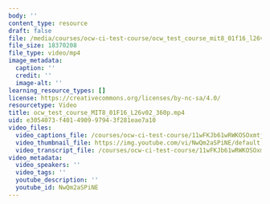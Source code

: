 ```yaml
---
body: ''
content_type: resource
draft: false
file: /media/courses/ocw-ci-test-course/ocw_test_course_mit8_01f16_l26v02_360p_360p_16_9.mp4
file_size: 18370208
file_type: video/mp4
image_metadata:
  caption: ''
  credit: ''
  image-alt: ''
learning_resource_types: []
license: https://creativecommons.org/licenses/by-nc-sa/4.0/
resourcetype: Video
title: ocw_test_course_MIT8_01F16_L26v02_360p.mp4
uid: e3054073-f401-4909-9794-3f281eae7a10
video_files:
  video_captions_file: /courses/ocw-ci-test-course/11wFKJb61wRWKOSOxmtjDlWPXf6MiVpIQ_transcript.webvtt
  video_thumbnail_file: https://img.youtube.com/vi/NwQm2aSPiNE/default.jpg
  video_transcript_file: /courses/ocw-ci-test-course/11wFKJb61wRWKOSOxmtjDlWPXf6MiVpIQ_transcript.pdf
video_metadata:
  video_speakers: ''
  video_tags: ''
  youtube_description: ''
  youtube_id: NwQm2aSPiNE
---
```

